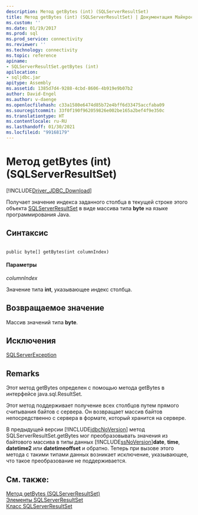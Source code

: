 ```yaml
---
description: Метод getBytes (int) (SQLServerResultSet)
title: Метод getBytes (int) (SQLServerResultSet) | Документация Майкрософт
ms.custom: ''
ms.date: 01/19/2017
ms.prod: sql
ms.prod_service: connectivity
ms.reviewer: ''
ms.technology: connectivity
ms.topic: reference
apiname:
- SQLServerResultSet.getBytes (int)
apilocation:
- sqljdbc.jar
apitype: Assembly
ms.assetid: 1385d7d4-9288-4cbd-8606-4b919e9b07b2
author: David-Engel
ms.author: v-daenge
ms.openlocfilehash: c33a1580e6474d85b72e4bff6d33475accfaba09
ms.sourcegitcommit: 33f0f190f962059826e002be165a2bef4f9e350c
ms.translationtype: HT
ms.contentlocale: ru-RU
ms.lasthandoff: 01/30/2021
ms.locfileid: "99168179"
---
```

# <a name="getbytes-method-int-sqlserverresultset"></a>Метод getBytes (int) (SQLServerResultSet)
[!INCLUDE[Driver_JDBC_Download](../../../includes/driver_jdbc_download.md)]

  Получает значение индекса заданного столбца в текущей строке этого объекта [SQLServerResultSet](../../../connect/jdbc/reference/sqlserverresultset-class.md) в виде массива типа **byte** на языке программирования Java.  
  
## <a name="syntax"></a>Синтаксис  
  
```  
  
public byte[] getBytes(int columnIndex)  
```  
  
#### <a name="parameters"></a>Параметры  
 *columnIndex*  
  
 Значение типа **int**, указывающее индекс столбца.  
  
## <a name="return-value"></a>Возвращаемое значение  
 Массив значений типа **byte**.  
  
## <a name="exceptions"></a>Исключения  
 [SQLServerException](../../../connect/jdbc/reference/sqlserverexception-class.md)  
  
## <a name="remarks"></a>Remarks  
 Этот метод getBytes определен с помощью метода getBytes в интерфейсе java.sql.ResultSet.  
  
 Этот метод поддерживает получение всех столбцов путем прямого считывания байтов с сервера. Он возвращает массив байтов непосредственно с сервера в формате, который хранится на сервере.  
  
 В предыдущей версии [!INCLUDE[jdbcNoVersion](../../../includes/jdbcnoversion_md.md)] метод SQLServerResultSet.getBytes мог преобразовывать значения из байтового массива в типы данных [!INCLUDE[ssNoVersion](../../../includes/ssnoversion-md.md)]**date**, **time**, **datetime2** или **datetimeoffset** и обратно. Теперь при вызове этого метода с такими типами данных возникает исключение, указывающее, что такое преобразование не поддерживается.  
  
## <a name="see-also"></a>См. также:  
 [Метод getBytes (SQLServerResultSet)](../../../connect/jdbc/reference/getbytes-method-sqlserverresultset.md)   
 [Элементы SQLServerResultSet](../../../connect/jdbc/reference/sqlserverresultset-members.md)   
 [Класс SQLServerResultSet](../../../connect/jdbc/reference/sqlserverresultset-class.md)  
  
  

